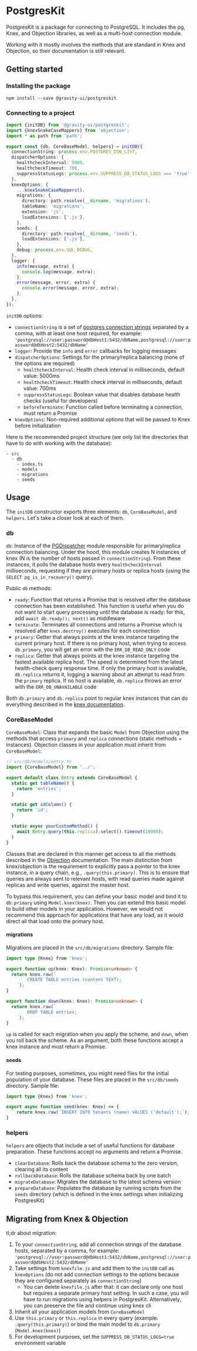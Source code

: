 # PostgresKit

PostgresKit is a package for connecting to PostgreSQL. It includes the pg, Knex, and Objection libraries, as well as a multi-host connection module.

Working with it mostly involves the methods that are standard in Knex and Objection, so their documentation is still relevant.

[Knex]: http://knexjs.org
[Objection]: https://vincit.github.io/objection.js/

## Getting started

### Installing the package

```
npm install --save @gravity-ui/postgreskit
```

### Connecting to a project

```typescript
import {initDB} from '@gravity-ui/postgreskit';
import {knexSnakeCaseMappers} from 'objection';
import * as path from 'path';

export const {db, CoreBaseModel, helpers} = initDB({
  connectionString: process.env.POSTGRES_DSN_LIST,
  dispatcherOptions: {
    healthcheckInterval: 5000,
    healthcheckTimeout: 700,
    suppressStatusLogs: process.env.SUPPRESS_DB_STATUS_LOGS === 'true',
  },
  knexOptions: {
    ...knexSnakeCaseMappers(),
    migrations: {
      directory: path.resolve(__dirname, 'migrations'),
      tableName: 'migrations',
      extension: 'js',
      loadExtensions: ['.js'],
    },
    seeds: {
      directory: path.resolve(__dirname, 'seeds'),
      loadExtensions: ['.js'],
    },
    debug: process.env.SQL_DEBUG,
  },
  logger: {
    info(message, extra) {
      console.log(message, extra);
    },
    error(message, error, extra) {
      console.error(message, error, extra);
    },
  },
});
```

`initDB` options:

- `connectionString` is a set of [postgres connection strings](https://stackoverflow.com/questions/3582552/postgresql-connection-url) separated by a comma, with at least one host required, for example: `'postgresql://user:password@dbHost1:5432/dbName,postgresql://user:password@dbHost2:5432/dbName'`
- `logger`: Provide the `info` and `error` callbacks for logging messages
- `dispatcherOptions`: Settings for the primary/replica balancing (none of the options are required)
  - `healthcheckInterval`: Health check interval in milliseconds, default value: 5000ms
  - `healthcheckTimeout`: Health check interval in milliseconds, default value: 700ms
  - `suppressStatusLogs`: Boolean value that disables database health checks (useful for developers)
  - `beforeTerminate`: Function called before terminating a connection, must return a Promise
- `knexOptions`: Non-required additional options that will be passed to Knex before initialization

Here is the recommended project structure (we only list the directories that have to do with working with the database):

```
- src
  - db
    - index.ts
    - models
    - migrations
    - seeds
```

## Usage

The `initDB` constructor exports three elements: `db`, `CoreBaseModel`, and `helpers`. Let's take a closer look at each of them.

### db

`db`: Instance of the [PGDispatcher](https://github.com/gravity-ui/postgreskit/blob/main/lib/dispatcher.ts) module responsible for primary/replica connection balancing. Under the hood, this module creates N instances of knex (N is the number of hosts passed in `connectionString`). From these instances, it polls the database hosts every `healthcheckInterval` milliseconds, requesting if they are primary hosts or replica hosts (using the `SELECT pg_is_in_recovery()` query).

Public `db` methods:

- `ready`: Function that returns a Promise that is resolved after the database connection has been established. This function is useful when you do not want to start query processing until the database is ready: for this, add `await db.ready(); next()` as middleware
- `terminate`: Terminates all connections and returns a Promise which is resolved after `knex.destroy()` executes for each connection
- `primary`: Getter that always points at the knex instance targeting the current primary host. If there is no primary host, when trying to access `db.primary`, you will get an error with the `ERR_DB_READ_ONLY` code
- `replica`: Getter that always points at the knex instance targeting the fastest available replica host. The speed is determined from the latest health-check query response time. If only the primary host is available, `db.replica` returns it, logging a warning about an attempt to read from the `primary` replica. If no host is available, `db.replica` throws an error with the `ERR_DB_UNAVAILABLE` code

Both `db.primary` and `db.replica` point to regular knex instances that can do everything described in the [knex documentation](https://knexjs.org/).

### CoreBaseModel

`CoreBaseModel`: Class that expands the basic `Model` from Objection using the methods that access `primary` and `replica` connections (static methods + instances). Objection classes in your application must inherit from `CoreBaseModel`:

```typescript
// src/db/models/entry.ts
import {CoreBaseModel} from '../';

export default class Entry extends CoreBaseModel {
  static get tableName() {
    return 'entries';
  }

  static get idColumn() {
    return 'id';
  }

  static async yourCustomMethod() {
    await Entry.query(this.replica).select().timeout(10000);
  }
}
```

Classes that are declared in this manner get access to all the methods described in the [Objection](https://vincit.github.io/objection.js/) documentation. The main distinction from knex/objection is the requirement to explicitly pass a pointer to the knex instance, in a query chain, e.g., `.query(this.primary)`. This is to ensure that queries are always sent to relevant hosts, with read queries made against replicas and write queries, against the master host.

To bypass this requirement, you can define your basic model and bind it to `db.primary` using `Model.knex(knex)`. Then you can extend this basic model to build other models in your application. However, we would not recommend this approach for applications that have any load, as it would direct all that load onto the primary host.

#### migrations

Migrations are placed in the `src/db/migrations` directory. Sample file:

```typescript
import type {Knex} from 'knex';

export function up(knex: Knex): Promise<unknown> {
  return knex.raw(`
        CREATE TABLE entries (content TEXT);
    `);
}

export function down(knex: Knex): Promise<unknown> {
  return knex.raw(`
        DROP TABLE entries;
    `);
}
```

`up` is called for each migration when you apply the scheme, and `down`, when you roll back the scheme. As an argument, both these functions accept a knex instance and must return a Promise.

#### seeds

For testing purposes, sometimes, you might need files for the initial population of your database. These files are placed in the `src/db/seeds` directory. Sample file:

```typescript
import type {Knex} from 'knex';

export async function seed(knex: Knex) => {
    return knex.raw(`INSERT INTO tenants (name) VALUES ('default');`);
}
```

### helpers

`helpers` are objects that include a set of useful functions for database preparation. These functions accept no arguments and return a Promise.

- `clearDatabase`: Rolls back the database schema to the zero version, clearing all its content
- `rollbackDatabase`: Rolls the database schema back by one batch
- `migrateDatabase`: Migrates the database to the latest schema version
- `prepareDatabase`: Populates the database by running scripts from the `seeds` directory (which is defined in the knex settings when initializing PostgresKit)

## Migrating from Knex & Objection

tl;dr about migration:

1. To your `connectionString`, add all connection strings of the database hosts, separated by a comma, for example: `'postgresql://user:password@dbHost1:5432/dbName,postgresql://user:password@dbHost2:5432/dbName'`
2. Take settings from `knexfile.js` and add them to the `initDB` call as `knexOptions` (do not add connection settings to the options because they are configured separately as `connectionString`)
   - You can delete `knexfile.js` after that: it can declare only one host but requires a separate primary host setting. In such a case, you will have to run migrations using helpers in PostgresKit. Alternatively, you can preserve the file and continue using knex cli
3. Inherit all your application models from `CoreBaseModel`
4. Use `this.primary` or `this.replica` in every query (example: `.query(this.primary)`) or bind the main model to `db.primary` (`Model.knex(knex)`)
5. For development purposes, set the `SUPPRESS_DB_STATUS_LOGS=true` environment variable
